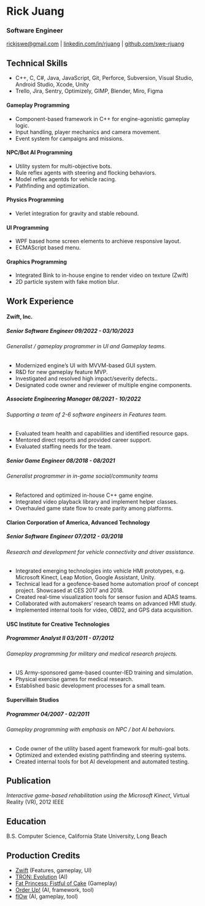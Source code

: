 # Rick Juang
### Software Engineer
rickjswe@gmail.com | [linkedin.com/in/rjuang](https://linkedin.com/in/rjuang) | [github.com/swe-rjuang](https://github.com/swe-rjuang)

## Technical Skills
- C++, C, C#, Java, JavaScript, Git, Perforce, Subversion, Visual Studio, Android Studio, Xcode, Unity 
- Trello, Jira, Sentry, Optimizely, GIMP, Blender, Miro, Figma

#### Gameplay Programming
- Component-based framework in C++ for engine-agonistic gameplay logic.
- Input handling, player mechanics and camera movement.
- Event system for campaigns and missions.

#### NPC/Bot AI Programming
- Utility system for multi-objective bots.
- Rule reflex agents with steering and flocking behaviors.
- Model reflex agentds for vehicle racing.
- Pathfinding and optimization.

#### Physics Programming
- Verlet integration for gravity and stable rebound.

#### UI Programming
- WPF based home screen elements to archieve responsive layout.
- ECMAScript based menu.

#### Graphics Programming
- Integrated Bink to in-house engine to render video on texture (Zwift)
- 2D particle system with fake motion blur.

## Work Experience

#### Zwift, Inc.
##### Senior Software Engineer	09/2022 - 03/10/2023
###### Generalist / gameplay programmer in UI and Gameplay teams.
- Modernized engine’s UI with MVVM-based GUI system.
- R&D for new gameplay feature MVP.
- Investigated and resolved high impact/severity defects..
- Designated code owner and reviewer of multiple engine components.

##### Associate Engineering Manager	08/2021 - 10/2022
###### Supporting a team of 2-6 software engineers in Features team.
- Evaluated team health and capabilities and identified resource gaps.
- Mentored direct reports and provided career support.
- Evaluated staffing needs for the team.

##### Senior Game Engineer	08/2018 - 08/2021
###### Generalist programmer in in-game social/community teams
- Refactored and optimized in-house C++ game engine.
- Integrated video playback library and implement helper classes.
- Overhauled game state flow to create parity among platforms.

#### Clarion Corporation of America, Advanced Technology
##### Senior Software Engineer	07/2012 - 03/2018
###### Research and development for vehicle connectivity and driver assistance.
- Integrated emerging technologies into vehicle HMI prototypes, e.g. Microsoft Kinect, Leap Motion, Google Assistant, Unity.
- Technical lead for a geofence-based home automation proof of concept project. Showcased at CES 2017 and 2018.
- Created real-time visualization tools for sensor fusion and ADAS teams.
- Collaborated with automakers’ research teams on advanced HMI study. 
- Implemented internal tools for video, OBD2, and GPS data acquisition.

#### USC Institute for Creative Technologies
##### Programmer Analyst II	03/2011 - 07/2012
###### Gameplay programming for military and medical research projects.
- US Army-sponsored game-based counter-IED training and simulation.
- Physical exercise games for medical research.
- Established basic development processes for a small team.

#### Supervillain Studios
##### Programmer	04/2007 - 02/2011
###### Gameplay programming with emphasis on NPC / bot AI behaviors.
- Code owner of the utility based agent framework for multi-goal bots.
- Optimized and extended existing pathfinding and steering systems.
- Created internal tools for bot AI development and automated testing.



## Publication
_Interactive game-based rehabilitation using the Microsoft Kinect_, Virtual Reality (VR), 2012 IEEE

## Education
B.S. Computer Science, California State University, Long Beach 

## Production Credits
- [Zwift](https://github.com/swe-rjuang/Docs/blob/main/porfolio.md#zwift-windows-macos-ios-apple-tv-android) (Features, gameplay, UI)
- [TRON: Evolution](https://github.com/swe-rjuang/Docs/blob/main/porfolio.md#tron-evolution-psp) (AI)
- [Fat Princess: Fistful of Cake](https://github.com/swe-rjuang/Docs/blob/main/porfolio.md#oder-up-wii) (Gameplay)
- [Order Up!](https://github.com/swe-rjuang/Docs/blob/main/porfolio.md#fat-princess-fistful-of-cake-psp) (AI, framework, tool)
- [flOw](https://github.com/swe-rjuang/Docs/blob/main/porfolio.md#flow-psp) (AI, gameplay, tool)
<!--
- [JumpStart World](https://github.com/swe-rjuang/Docs/blob/main/porfolio.md#jumpstart-world-pc-mac) (Gameplay)
- Scan Command: Jurassic Park (UI)
-->
